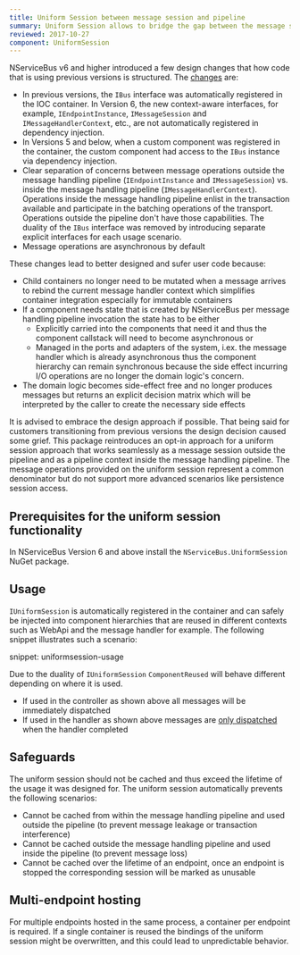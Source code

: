 ```yaml
---
title: Uniform Session between message session and pipeline
summary: Uniform Session allows to bridge the gap between the message session and the pipeline context and enables dependency injection.
reviewed: 2017-10-27
component: UniformSession
---
```


NServiceBus v6 and higher introduced a few design changes that how code that is using previous versions is structured. The [changes](/nservicebus/upgrades/5to6/moving-away-from-ibus.md) are:

- In previous versions, the `IBus` interface was automatically registered in the IOC container. In Version 6, the new context-aware interfaces, for example, `IEndpointInstance`, `IMessageSession` and `IMessageHandlerContext`, etc., are not automatically registered in dependency injection.
- In Versions 5 and below, when a custom component was registered in the container, the custom component had access to the `IBus` instance via dependency injection.
- Clear separation of concerns between message operations outside the message handling pipeline (`IEndpointInstance` and `IMessageSession`) vs. inside the message handling pipeline (`IMessageHandlerContext`). Operations inside the message handling pipeline enlist in the transaction available and participate in the batching operations of the transport. Operations outside the pipeline don't have those capabilities. The duality of the `IBus` interface was removed by introducing separate explicit interfaces for each usage scenario.
- Message operations are asynchronous by default

These changes lead to better designed and sufer user code because:

- Child containers no longer need to be mutated when a message arrives to rebind the current message handler context which simplifies container integration especially for immutable containers
- If a component needs state that is created by NServiceBus per message handling pipeline invocation the state has to be either
    - Explicitly carried into the components that need it and thus the component callstack will need to become asynchronous or
    - Managed in the ports and adapters of the system, i.ex. the message handler which is already asynchronous thus the component hierarchy can remain synchronous because the side effect incurring I/O operations are no longer the domain logic's concern.
- The domain logic becomes side-effect free and no longer produces messages but returns an explicit decision matrix which will be interpreted by the caller to create the necessary side effects

It is advised to embrace the design approach if possible. That being said for customers transitioning from previous versions the design decision caused some grief. This package reintroduces an opt-in approach for a uniform session approach that works seamlessly as a message session outside the pipeline and as a pipeline context inside the message handling pipeline. The message operations provided on the uniform session represent a common denominator but do not support more advanced scenarios like persistence session access.

## Prerequisites for the uniform session functionality

In NServiceBus Version 6 and above install the `NServiceBus.UniformSession` NuGet package.

## Usage

`IUniformSession` is automatically registered in the container and can safely be injected into component hierarchies that are reused in different contexts such as WebApi and the message handler for example. The following snippet illustrates such a scenario:

snippet: uniformsession-usage

Due to the duality of `IUniformSession` `ComponentReused` will behave different depending on where it is used.

- If used in the controller as shown above all messages will be immediately dispatched
- If used in the handler as shown above messages are [only dispatched](/nservicebus/messaging/batched-dispatch.md) when the handler completed

## Safeguards

The uniform session should not be cached and thus exceed the lifetime of the usage it was designed for. The uniform session automatically prevents the following scenarios:

- Cannot be cached from within the message handling pipeline and used outside the pipeline (to prevent message leakage or transaction interference)
- Cannot be cached outside the message handling pipeline and used inside the pipeline (to prevent message loss)
- Cannot be cached over the lifetime of an endpoint, once an endpoint is stopped the corresponding session will be marked as unusable

## Multi-endpoint hosting

For multiple endpoints hosted in the same process, a container per endpoint is required. If a single container is reused the bindings of the uniform session might be overwritten, and this could lead to unpredictable behavior.